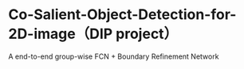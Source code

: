 # Co-Salient-Object-Detection-for-2D-image（DIP project）
A end-to-end group-wise FCN + Boundary Refinement Network
